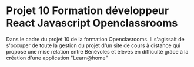 # Projet 10 Formation développeur React Javascript Openclassrooms
Dans le cadre du projet 10 de la formation Openclasrooms. Il s'agissait de s'occuper de toute la gestion du projet d'un site de cours à distance qui propose une mise relation entre Bénévoles et élèves en difficulté grâce à la création d'une application "Learn@home"